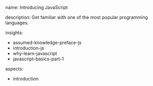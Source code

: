 name: Introducing JavaScript

description: Get familiar with one of the most popular programming languages.

insights:
  - assumed-knowledge-preface-js
  - introduction-js
  - why-learn-javascript
  - javascript-basics-part-1

aspects:
  - introduction
